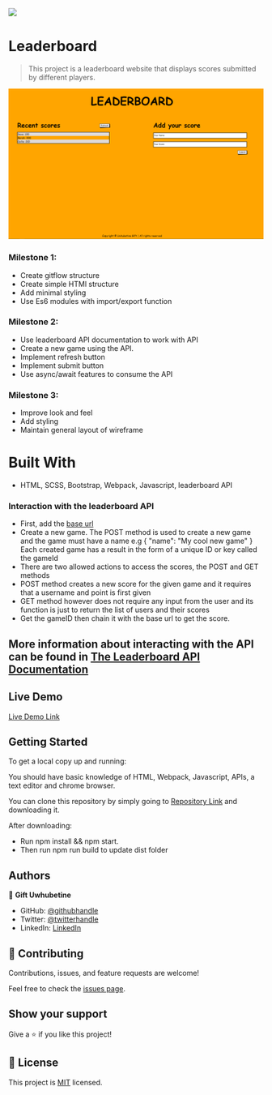 
![](https://camo.githubusercontent.com/8a4ae3fb98faf74ddf78a6677ceaa6e8872f7f340f569b7c5e1aa9bcc4061d95/68747470733a2f2f696d672e736869656c64732e696f2f62616467652f4d6963726f76657273652d626c756576696f6c6574)

# Leaderboard

> This project is a leaderboard website that displays scores submitted by different players.

![screenshot](images/leaderboard-2.png)

### Milestone 1:

- Create gitflow structure
- Create simple HTMl structure
- Add minimal styling
- Use Es6 modules with import/export function

### Milestone 2:

- Use leaderboard API documentation to work with API
- Create a new game using the API.
- Implement refresh button
- Implement submit button
- Use async/await features to consume the API

### Milestone 3:

- Improve look and feel
- Add styling
- Maintain general layout of wireframe

# Built With
- HTML, SCSS, Bootstrap, Webpack, Javascript, leaderboard API

### Interaction with the leaderboard API
- First, add the [base url](https://us-central1-js-capstone-backend.cloudfunctions.net/api/)
- Create a new game. The POST method is used to create a new game and the game must have a name
  e.g
    { 
    "name": "My cool new game" 
    }
  Each created game has a result in the form of a unique ID or key called the gameId
- There are two allowed actions to access the scores, the POST and GET methods
- POST method creates a new score for the given game and it requires that a username and point is first given
- GET method however does not require any input from the user and its function is just to return the list of users and their scores
- Get the gameID then chain it with the base url to get the score.

## More information about interacting with the API can be found in [The Leaderboard API Documentation](https://www.notion.so/Leaderboard-API-service-24c0c3c116974ac49488d4eb0267ade3)

## Live Demo

[Live Demo Link](https://ghiftee.github.io/Leaderboard/dist/)

## Getting Started

To get a local copy up and running:

You should have basic knowledge of HTML, Webpack, Javascript, APIs, a text editor and chrome browser.

You can clone this repository by simply going to [Repository Link](https://github.com/Ghiftee/leaderboard/) and downloading it.

After downloading:
- Run npm install && npm start.
- Then run npm run build to update dist folder

## Authors
👤 **Gift Uwhubetine**

- GitHub: [@githubhandle](https://github.com/ghiftee)
- Twitter: [@twitterhandle](https://twitter.com/i_ghiftee)
- LinkedIn: [LinkedIn](https://linkedin.com/in/giftuwhubetine)

## 🤝 Contributing

Contributions, issues, and feature requests are welcome!

Feel free to check the [issues page](../../issues/).

## Show your support

Give a ⭐️ if you like this project!

## 📝 License

This project is [MIT](./MIT.md) licensed.
